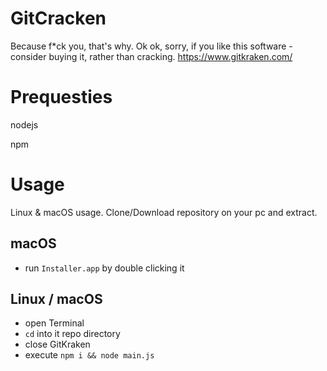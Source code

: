 # GitCracken
Because f*ck you, that's why. Ok ok, sorry, if you like this software - consider buying it, rather than cracking.
https://www.gitkraken.com/

# Prequesties
nodejs

npm

# Usage
Linux & macOS usage.
Clone/Download repository on your pc and extract.

## macOS
- run `Installer.app` by double clicking it

## Linux / macOS
- open Terminal
- `cd` into it repo directory
- close GitKraken
- execute `npm i && node main.js`
